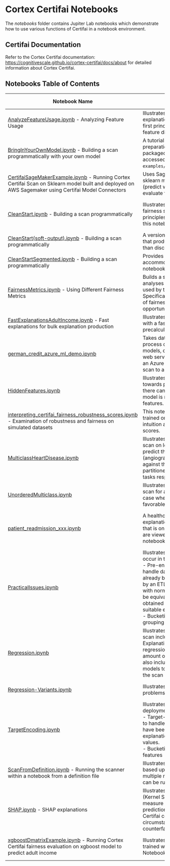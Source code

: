 # Cortex Certifai Notebooks

The *notebooks* folder contains Jupiter Lab notebooks which demonstrate how to use various functions of Certifai in a notebook environment.


## Certifai Documentation

Refer to the Cortex Certifai documentation: https://cognitivescale.github.io/cortex-certifai/docs/about for detailed information about Cortex Certifai.


## Notebooks Table of Contents

| Notebook Name | Description | Task Type | Model Types | Evaluation Types | Key Properties |
| --- | --- | --- | --- | --- | --- |
| [AnalyzeFeatureUsage.ipynb](https://github.com/CognitiveScale/cortex-certifai-examples/tree/master/notebooks/analyze_feature_usage) - Analyzing Feature Usage | Illustrates the use of Certifai to create and run an explanations scan of a locally defined model from first principles. It then analyzes and displays feature distribution of the counterfactuals.  |  Binary classification | Decision Tree <br /> Logistic Regression | Explanations |  Feature importance |
| [BringInYourOwnModel.ipynb](https://github.com/CognitiveScale/cortex-certifai-examples/tree/master/tutorials/bringing_in_your_own_model/part_one) - Building a scan programmatically with your own model | A tutorial that takes data scientists through model preparation and scan. This notebook/tutorial is also packaged as part of the toolkit and can be accessed at `examples/notebooks/BringingInYourOwnModel.ipynb`. | Binary Classification | Logistic Regression | Fairness  <br /> Explainability <br />  Robustness | How to integrate your own model |  
| [CertifaiSageMakerExample.ipynb](https://github.com/CognitiveScale/cortex-certifai-examples/tree/master/notebooks/sagemaker) - Running Cortex Certifai Scan on Sklearn model built and deployed on AWS Sagemaker using Certifai Model Connectors | Uses Sagemaker notebook instance to create sklearn models to classify german credit loan risk (predict whether loan will be granted or not) and evaluate fairness. | Binary Classification | SVM <br /> Logistic Regression | Fairness | Sagemaker |
| [CleanStart.ipynb](https://github.com/CognitiveScale/cortex-certifai-examples/tree/master/notebooks/clean_start) - Building a scan programmatically |  Illustrates the use of Certifai to create and run a fairness scan of a locally defined model from first principles. Again, one of the scan runs produced by this notebook will be saved for viewing |  Binary classification |  SVM <br /> Logistic Regression |  Fairness | Integrating a notebook model <br /> Preflight checks |
| [CleanStart(soft-output).ipynb](https://github.com/CognitiveScale/cortex-certifai-examples/tree/master/notebooks/clean_start) - Building a scan programmatically |  A version of the CleanStart notebook for models that produce soft outputs (like probabilities) rather than discrete labels. |  Binary classification | SVM <br /> Logistic Regression | Fairness | Soft or probabilistic outputs |
| [CleanStartSegmented.ipynb](https://github.com/CognitiveScale/cortex-certifai-examples/tree/master/notebooks/segmented_model_demo) - Building a scan programmatically |  Provides an initial illustration of how to accommodate segmented models in Certifai notebooks. |  Binary classification | SVM <br /> Logistic Regression  | Fairness |  Segmented or federated models |
| [FairnessMetrics.ipynb](https://github.com/CognitiveScale/cortex-certifai-examples/tree/master/notebooks/fairness_metrics) - Using Different Fairness Metrics | Builds a scan definition to perform multiple fairness analyses other than the burden-based default used by the Certifai counterfactual framework. Specifically, it examines two widely used measures of fairness: demographic parity and equal opportunity. | Binary Classification | SVM <br /> Logistic Regression | Fairness | Demographic parity <br /> Equal opportunity <br /> Using ground truth |
| [FastExplanationsAdultIncome.ipynb](https://github.com/CognitiveScale/cortex-certifai-examples/tree/master/notebooks/fast_explanations) - Fast explanations for bulk explanation production | Illustrates how to explain large number of examples with a fast approximation following a global precalculation step. | Binary Classification | Random Forest |Explanations <br /> Performance | Bulk explanation |
| [german_credit_azure_ml_demo.ipynb](https://github.com/CognitiveScale/cortex-certifai-examples/tree/master/notebooks/azureml_model_headers_demo) | Takes data scientists through the end-to-end process of building credit risk (loan approval) models, deploying the models as containerized web services with header-based authentication in an Azure-ML workspace, and running a Certifai scan to analyze model fairness. | Binary Classification  | SVM <br /> Logistic Regression | Fairness | Azure Machine Learning Notebook VM  |
| [HiddenFeatures.ipynb](https://github.com/CognitiveScale/cortex-certifai-examples/tree/master/notebooks/hidden_features) |  Illustrates the use of Certifai to analyze bias towards protected classes in a model. We show there can still be residual unfairness even if the model is not given access to the protected features. |  Binary classification |  Logistic Regression |  Fairness |  hidden features <br /> Fairness through unawareness |
| [interpreting_certifai_fairness_robustness_scores.ipynb](https://github.com/CognitiveScale/cortex-certifai-examples/tree/interpreting_scores/notebooks/interpreting_fairness_robustness_scores) - Examination of robustness and fairness on simulated datasets | This notebook uses binary classification models trained on simple simulated datasets to build intuition around the robustness and fairness scores. | Binary classification | Multilayer Perceptron (MLP) | Fairness <br /> Performance-Accuracy  <br /> Robustness | interpreting scores |
| [MulticlassHeartDisease.ipynb](https://github.com/CognitiveScale/cortex-certifai-examples/tree/master/notebooks/multiclass) | Illustrates the use of Certifai to create and run a scan on local multiclass classification models that predict the presence of heart disease (angiographic disease status). Two scans are run against the models that frame the use case as a partitioned and ordered multiclass classfication tasks respectively. | Multiclass classification | SVM <br /> Logistic Regression  | Robustness <br /> Explainability <br /> Explanation <br /> Fairness <br /> Performance | Ordered Multiclass <br /> Partitioned Multiclass |
| [UnorderedMulticlass.ipynb](https://github.com/CognitiveScale/cortex-certifai-examples/tree/master/notebooks/multiclass) | Illustrates the use of Certifai to create and run a scan for an unordered multiclass-classification use case where the outcome classes are neither favorable nor unfavorable. | Multiclass classification | SVM <br /> Logistic Regression  | Robustness <br /> Explainability <br /> Performance <br /> | Unordered Multiclass |
| [patient_readmission_xxx.ipynb](https://github.com/CognitiveScale/cortex-certifai-examples/tree/master/notebooks/patient_readmission) | A healthcare example illustrating counterfactual explanations and trust score scanning, using data that is one-hot encoded. Explanations and scores are viewed in the Console and analyzed in a notebook. | Binary Classification | MLP Classifier <br /> Logistic Regression | Explanation <br /> Fairness | One-hot encoding <br /> Save/load scan definition <by /> Preflight checks  |
| [PracticalIssues.ipynb](https://github.com/CognitiveScale/cortex-certifai-examples/tree/master/notebooks/practical_issues) | Illustrates a couple of practical issues that may occur in typical deployments: <br /> - Pre-encoded data - this notebook shows how to handle datasets in which categorical features have already been encoded as one-hot columns (e.g. - by an ETL process). Explanations are still surfaced with normal categorical values, and the results will be equivalent to those which would have been obtained using an unencoded dataset (with a suitable encoder for the model). <br /> - Bucketing of granular or continuous fairness grouping features | Binary Classification | SVM <br /> Logistic Regression | Fairness | One-hot encoding <br /> Fairness feature bucketing |
| [Regression.ipynb](https://github.com/CognitiveScale/cortex-certifai-examples/tree/master/notebooks/regression) | Illustrates the use of Certifai to create and run a scan including Robustness, Explainability, Explanations, Fairness, and Performance on local regression models that predict the settled claim amount on auto insurance claims. This notebooks also includes running a preflight scan on the local models to identify possible issues that may affect the scan and produce time estimates for the scan. | Regression | SVM <br /> Lasso | Robustness <br /> Explainability <br /> Explanations <br /> Fairness <br /> Performance | Regression <br /> Preflight Checks |
| [Regression-Variants.ipynb](https://github.com/CognitiveScale/cortex-certifai-examples/tree/master/notebooks/regression) | Illustrates alternate formulations for regression problems. | Regression | SVM <br /> Lasso | Explanations | Regression alternate formulations |
| [TargetEncoding.ipynb](https://github.com/CognitiveScale/cortex-certifai-examples/tree/master/notebooks/practical_issues) | Illustrates further issues that may occur in typical deployments: <br /> - Target-encoded data - this notebook shows how to handle datasets in which categorical features have been target-encoded. Multiple counterfactual explanations are surfaced with mapped categorical values. <br /> - Bucketing of target-encoded fairness grouping features | Binary Classification | SVM <br /> Logistic Regression | Fairness <br /> Explanation | Target-encoding <br /> Fairness feature bucketing <br /> Multiple counterfactuals <br /> Demographic Parity |
| [ScanFromDefinition.ipynb](https://github.com/CognitiveScale/cortex-certifai-examples/tree/master/notebooks/scan_from_definition) - Running the scanner within a notebook from a definition file  | Illustrates the use of Certifai to generate reports based upon an existing scan definition, with multiple models and multiple analysis types which can be run as a single evaluation.   | Binary classification  | Logistic Regression  |  Fairness | Using the scanner from a notebook |
| [SHAP.ipynb](https://github.com/CognitiveScale/cortex-certifai-examples/tree/master/notebooks/shap) - SHAP explanations | Illustrates the use of an alternative explanation type (Kernel SHAP) to provide both an explainability measure for a model and explanations for individual predictions. SHAP may be used as an alternative to Certifai counterfactual explanation in circumstances where feature weights rather than counterfactual exemplars are preferred. | Binary Classification | SVM <br /> Logistic Regression | Explanations  | SHAP Explanations |
| [xgboostDmatrixExample.ipynb](https://github.com/CognitiveScale/cortex-certifai-examples/tree/master/notebooks/xgboost-model) - Running Cortex Certifai fairness evaluation on xgboost model to predict adult income | Illustrates how to accommodate Xgboost models trained with DMatrix data structure in Certifai Notebooks. | Binary Classification | Xboost (XBG) | Fairness | Handling models with implicit data encodings |
